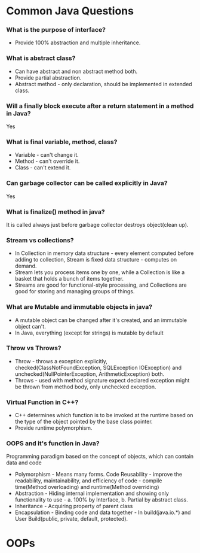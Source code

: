 # Common Java Questions

### What is the purpose of interface?
- Provide 100% abstraction and multiple inheritance.

### What is abstract class?
- Can have abstract and non abstract method both.
- Provide partial abstraction.
- Abstract method - only declaration, should be implemented in extended class.

### Will a finally block execute after a return statement in a method in Java?
Yes

### What is final variable, method, class?
- Variable - can't change it.
- Method - can't override it.
- Class - can't extend it.

### Can garbage collector can be called explicitly in Java?
Yes

### What is finalize() method in java?
It is called always just before garbage collector destroys object(clean up).

### Stream vs collections?
- In Collection in memory data structure - every element computed before adding to collection, Stream is fixed data structure - computes on demand.
- Stream lets you process items one by one, while a Collection is like a basket that holds a bunch of items together.
- Streams are good for functional-style processing, and Collections are good for storing and managing groups of things.

### What are Mutable and immutable objects in java?
- A mutable object can be changed after it's created, and an immutable object can't.
- In Java, everything (except for strings) is mutable by default

### Throw vs Throws?
- Throw - throws a exception explicitly, checked(ClassNotFoundException, SQLException IOException) and unchecked(NullPointerException, ArithmeticException) both.
- Throws -  used with method signature expect declared exception might be thrown from method body, only unchecked exception.

### Virtual Function in C++?
- C++ determines which function is to be invoked at the runtime based on the type of the object pointed by the base class pointer.
- Provide runtime polymorphism.

### OOPS and it's function in Java?
Programming paradigm based on the concept of objects, which can contain data and code
- Polymorphism - Means many forms. Code Reusability - improve the readability, maintainability, and efficiency of code - compile time(Method overloading) and runtime(Method overriding)
- Abstraction - Hiding internal implementation and showing only functionality to use - a. 100% by Interface, b. Partial by abstract class.
- Inheritance - Acquiring property of parent class
- Encapsulation - Binding code and data together - In build(java.io.*) and User Build(public, private, default, protected).


# OOPs
  







